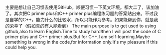 主要是想让自己习惯去使用GitHub，顺便习惯一下英文环境。都大二了，该加油了。其次把C primer plus和C++ primer plus编程练习题的答案贴出来。不过我是自学的C++，能力什么的比较水，所以只能作为参考。如果能帮到你，就是我的荣幸了（假如真的有人能看到）
The main purpose is to get used to using github,also to learn English.Time to study hard!then I will post the code of C primer plus and C++ primer plus.But for C++,I am self-learning.Maybe something is wrong in the code,for information only.It's my pleasure if this could help you.
